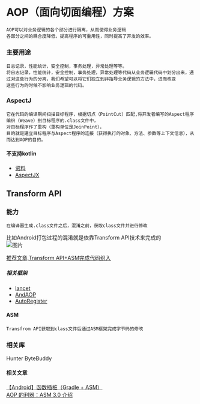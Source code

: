 
# AOP（面向切面编程）方案
    AOP可以对业务逻辑的各个部分进行隔离，从而使得业务逻辑
    各部分之间的耦合度降低，提高程序的可重用性，同时提高了开发的效率。
### 主要用途
    日志记录，性能统计，安全控制，事务处理，异常处理等等。
    将日志记录，性能统计，安全控制，事务处理，异常处理等代码从业务逻辑代码中划分出来，通过对这些行为的分离，我们希望可以将它们独立到非指导业务逻辑的方法中，进而改变
    这些行为的时候不影响业务逻辑的代码。

### AspectJ
    它在代码的编译期间扫描目标程序，根据切点（PointCut）匹配,将开发者编写的Aspect程序编织（Weave）到目标程序的.class文件中，  
    对目标程序作了重构（重构单位是JoinPoint），  
    目的就是建立目标程序与Aspect程序的连接（获得执行的对象、方法、参数等上下文信息），从而达到AOP的目的。
#### 不支持kotlin
* [资料](https://blog.csdn.net/weelyy/article/details/78987087)
* [AspectJX](https://github.com/HujiangTechnology/gradle_plugin_android_aspectjx)
##  Transform API
### 能力
    在编译器生成.class文件之后，混淆之前，获取class文件并进行修改
比如Android打包过程的混淆就是依靠Transform API技术来完成的  
![图片](https://oscimg.oschina.net/oscnet/86f8adb0-8713-4349-b2f7-384fcf81a64b.png)


[推荐文章,Transform API+ASM完成代码织入](https://my.oschina.net/u/4568043/blog/4521743)  
##### 相关框架
* [lancet](https://github.com/eleme/lancet)
* [AndAOP](https://github.com/luckybilly/AndAOP)
* [AutoRegister](https://github.com/luckybilly/AutoRegister)
#### ASM
    Transfrom API获取到class文件后通过ASM框架完成字节码的修改

### 相关库
Hunter
ByteBuddy
#### 相关文章

[【Android】函数插桩（Gradle + ASM）](https://www.jianshu.com/p/16ed4d233fd1)  
[AOP 的利器：ASM 3.0 介绍](https://developer.ibm.com/zh/articles/j-lo-asm30/)
